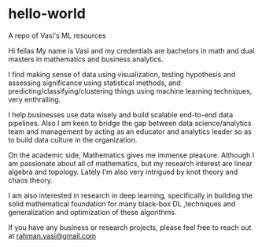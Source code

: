 # hello-world
A repo of Vasi's ML resources

Hi fellas
My name is Vasi and my credentials are bachelors in math and dual masters in mathematics and business analytics.

I find making sense of data using visualization, testing hypothesis and assessing significance using statistical methods, and predicting/classifying/clustering things using machine learning techniques, very enthralling.

I help businesses use data wisely and build scalable end-to-end data pipelines. Also I am keen to bridge the gap between data science/analytics team and management by acting as an educator and analytics leader so as to build data culture in the organization. 

On the academic side, Mathematics gives me immense pleasure. Although I am passionate about all of mathematics, but my research interest are linear algebra and topology. Lately I'm also very intrigued by knot theory and chaos theory.

I am also interested in research in deep learning, specifically in building the solid mathematical foundation for many black-box DL ,techniques and generalization and optimization of these algorithms.

If you have any business or research projects, please feel free to reach out at rahman.vasi@gmail.com
